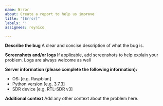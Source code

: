```yaml
---
name: Error
about: Create a report to help us improve
title: "[Error]"
labels: ''
assignees: reynico

---
```


**Describe the bug**
A clear and concise description of what the bug is.

**Screenshots and/or logs**
If applicable, add screenshots to help explain your problem. Logs are always welcome as well

**Server information (please complete the following information):**
 - OS: [e.g. Raspbian]
 - Python version [e.g. 3.7.3]
 - SDR device [e.g. RTL-SDR v3]

**Additional context**
Add any other context about the problem here.
